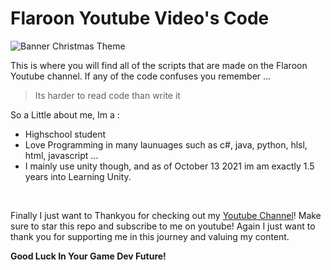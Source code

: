 # Flaroon Youtube Video's Code 

![Banner Christmas Theme](https://user-images.githubusercontent.com/68732404/137118457-377d52ba-2c1d-43e7-905c-d951c3c6328e.png)

This is where you will find all of the scripts that are made on the Flaroon Youtube channel. If any of the code confuses you remember ...

> Its harder to read code than write it

So a Little about me, Im a :
<br/>
- Highschool student 
- Love Programming in many launuages such as c#, java, python, hlsl, html, javascript ...
- I mainly use unity though, and as of October 13 2021 im am exactly 1.5 years into Learning Unity.
<br/>

Finally I just want to Thankyou for checking out my [Youtube Channel](http://youtube.com/Flaroon)! Make sure to star this repo and subscribe to me on youtube! Again I just want to thank you for supporting me in this journey and valuing my content.


**Good Luck In Your Game Dev Future!**
